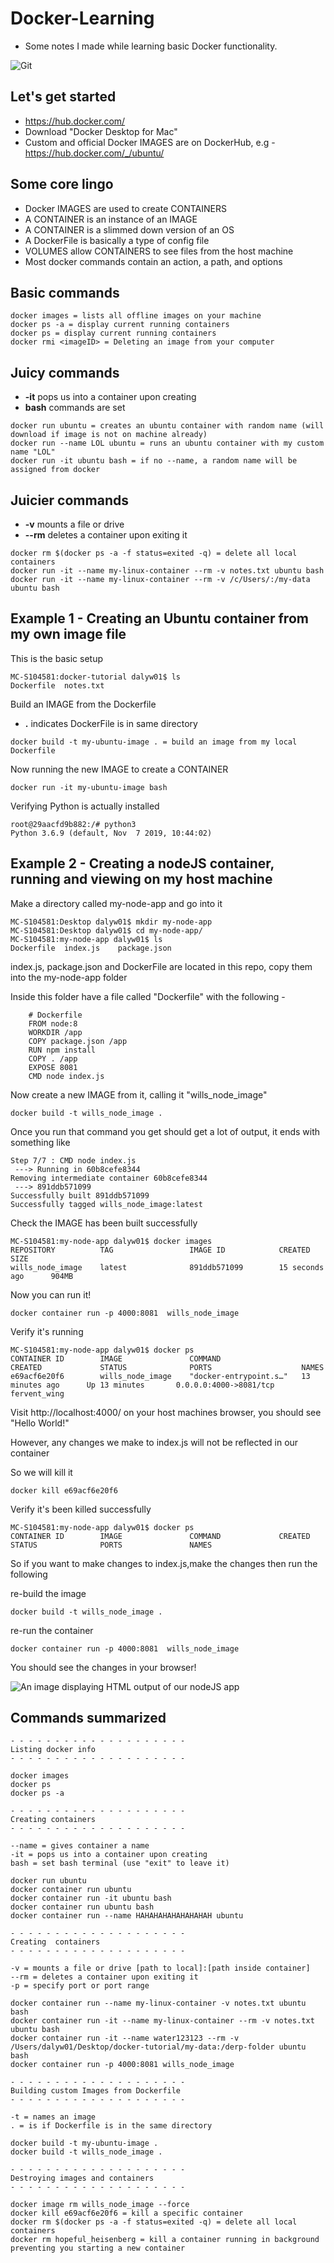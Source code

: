 # Docker-Learning
- Some notes I made while learning basic Docker functionality.

![Git](https://nickjanetakis.com/assets/blog/cards/differences-between-a-dockerfile-docker-image-and-docker-container-001320c81dd8d2989df10d0bec36341fd6a94b043f6f9de1c26ee79eaf16e566.jpg)

## Let's get started
- https://hub.docker.com/
- Download "Docker Desktop for Mac"
- Custom and official Docker IMAGES are on DockerHub, e.g - https://hub.docker.com/_/ubuntu/

## Some core lingo
- Docker IMAGES are used to create CONTAINERS
- A CONTAINER is an instance of an IMAGE
- A CONTAINER is a slimmed down version of an OS
- A DockerFile is basically a type of config file
- VOLUMES allow CONTAINERS to see files from the host machine
- Most docker commands contain an action, a path, and options

## Basic commands
```
docker images = lists all offline images on your machine
docker ps -a = display current running containers
docker ps = display current running containers
docker rmi <imageID> = Deleting an image from your computer
```

## Juicy commands
- **-it** pops us into a container upon creating 
- **bash** commands are set

```
docker run ubuntu = creates an ubuntu container with random name (will download if image is not on machine already)
docker run --name LOL ubuntu = runs an ubuntu container with my custom name "LOL"
docker run -it ubuntu bash = if no --name, a random name will be assigned from docker
```

## Juicier commands
- **-v** mounts a file or drive
- **--rm** deletes a container upon exiting it

```
docker rm $(docker ps -a -f status=exited -q) = delete all local containers
docker run -it --name my-linux-container --rm -v notes.txt ubuntu bash
docker run -it --name my-linux-container --rm -v /c/Users/:/my-data ubuntu bash 
```

## Example 1 - Creating an Ubuntu container from my own image file

This is the basic setup
```
MC-S104581:docker-tutorial dalyw01$ ls
Dockerfile	notes.txt
```

Build an IMAGE from the Dockerfile
- **.** indicates DockerFile is in same directory

```
docker build -t my-ubuntu-image . = build an image from my local Dockerfile
```

Now running the new IMAGE to create a CONTAINER

```
docker run -it my-ubuntu-image bash
```

Verifying Python is actually installed

```
root@29aacfd9b882:/# python3
Python 3.6.9 (default, Nov  7 2019, 10:44:02) 
```

## Example 2 - Creating a nodeJS container, running and viewing on my host machine

Make a directory called my-node-app and go into it

```
MC-S104581:Desktop dalyw01$ mkdir my-node-app
MC-S104581:Desktop dalyw01$ cd my-node-app/
MC-S104581:my-node-app dalyw01$ ls
Dockerfile	index.js	package.json
```

index.js, package.json and DockerFile are located in this repo, copy them into the my-node-app folder

Inside this folder have a file called "Dockerfile" with the following - 

```
    # Dockerfile  
    FROM node:8  
    WORKDIR /app  
    COPY package.json /app  
    RUN npm install  
    COPY . /app  
    EXPOSE 8081  
    CMD node index.js
```

Now create a new IMAGE from it, calling it "wills_node_image"

```
docker build -t wills_node_image .
```

Once you run that command you get should get a lot of output, it ends with something like

```
Step 7/7 : CMD node index.js
 ---> Running in 60b8cefe8344
Removing intermediate container 60b8cefe8344
 ---> 891ddb571099
Successfully built 891ddb571099
Successfully tagged wills_node_image:latest
```

Check the IMAGE has been built successfully

```
MC-S104581:my-node-app dalyw01$ docker images
REPOSITORY          TAG                 IMAGE ID            CREATED             SIZE
wills_node_image    latest              891ddb571099        15 seconds ago      904MB
```

Now you can run it!

```
docker container run -p 4000:8081  wills_node_image
```

Verify it's running

```
MC-S104581:my-node-app dalyw01$ docker ps
CONTAINER ID        IMAGE               COMMAND                  CREATED             STATUS              PORTS                    NAMES
e69acf6e20f6        wills_node_image    "docker-entrypoint.s…"   13 minutes ago      Up 13 minutes       0.0.0.0:4000->8081/tcp   fervent_wing
```

Visit http://localhost:4000/ on your host machines browser, you should see "Hello World!"

However, any changes we make to index.js will not be reflected in our container

So we will kill it

```
docker kill e69acf6e20f6
```

Verify it's been killed successfully

```
MC-S104581:my-node-app dalyw01$ docker ps
CONTAINER ID        IMAGE               COMMAND             CREATED             STATUS              PORTS               NAMES
```

So if you want to make changes to index.js,make the changes then run the following

re-build the image

```
docker build -t wills_node_image .
```

re-run the container

```
docker container run -p 4000:8081  wills_node_image
```

You should see the changes in your browser!


![An image displaying HTML output of our nodeJS app](browser.jpg)

## Commands summarized

```
- - - - - - - - - - - - - - - - - - - -
Listing docker info
- - - - - - - - - - - - - - - - - - - -

docker images
docker ps
docker ps -a 

- - - - - - - - - - - - - - - - - - - -
Creating containers
- - - - - - - - - - - - - - - - - - - -

--name = gives container a name
-it = pops us into a container upon creating 
bash = set bash terminal (use "exit" to leave it)

docker run ubuntu
docker container run ubuntu
docker container run -it ubuntu bash
docker container run ubuntu bash
docker container run --name HAHAHAHAHAHAHAHAH ubuntu

- - - - - - - - - - - - - - - - - - - -
Creating  containers
- - - - - - - - - - - - - - - - - - - -

-v = mounts a file or drive [path to local]:[path inside container]
--rm = deletes a container upon exiting it
-p = specify port or port range

docker container run --name my-linux-container -v notes.txt ubuntu bash
docker container run -it --name my-linux-container --rm -v notes.txt ubuntu bash 
docker container run -it --name water123123 --rm -v /Users/dalyw01/Desktop/docker-tutorial/my-data:/derp-folder ubuntu bash
docker container run -p 4000:8081 wills_node_image

- - - - - - - - - - - - - - - - - - - -
Building custom Images from Dockerfile
- - - - - - - - - - - - - - - - - - - -

-t = names an image
. = is if Dockerfile is in the same directory

docker build -t my-ubuntu-image .
docker build -t wills_node_image .

- - - - - - - - - - - - - - - - - - - -
Destroying images and containers
- - - - - - - - - - - - - - - - - - - -

docker image rm wills_node_image --force
docker kill e69acf6e20f6 = kill a specific container
docker rm $(docker ps -a -f status=exited -q) = delete all local containers
docker rm hopeful_heisenberg = kill a container running in background preventing you starting a new container
```

